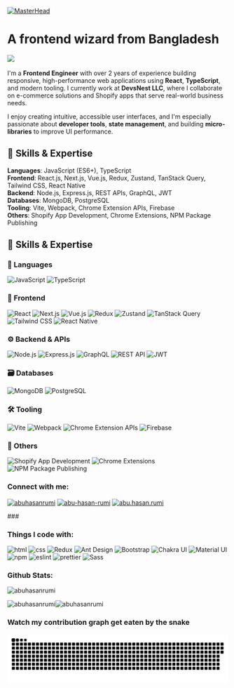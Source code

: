 [![MasterHead](https://i.imgur.com/MT7mAta.png)](https:www.abuhasanrumi.com)

# A frontend wizard from Bangladesh

[![](https://visitcount.itsvg.in/api?id=abuhasanrumi&icon=0&color=0)](https://visitcount.itsvg.in)

I'm a **Frontend Engineer** with over 2 years of experience building responsive, high-performance web applications using **React**, **TypeScript**, and modern tooling. I currently work at **DevsNest LLC**, where I collaborate on e-commerce solutions and Shopify apps that serve real-world business needs.

I enjoy creating intuitive, accessible user interfaces, and I'm especially passionate about **developer tools**, **state management**, and building **micro-libraries** to improve UI performance.

## 🚀 Skills & Expertise

**Languages**: JavaScript (ES6+), TypeScript  
**Frontend**: React.js, Next.js, Vue.js, Redux, Zustand, TanStack Query, Tailwind CSS, React Native  
**Backend**: Node.js, Express.js, REST APIs, GraphQL, JWT  
**Databases**: MongoDB, PostgreSQL  
**Tooling**: Vite, Webpack, Chrome Extension APIs, Firebase  
**Others**: Shopify App Development, Chrome Extensions, NPM Package Publishing  

## 🚀 Skills & Expertise

### 🧠 Languages
<p>
  <img src="https://img.shields.io/badge/JavaScript-ES6+-F7DF1E?style=for-the-badge&logo=javascript&logoColor=black" alt="JavaScript" />
  <img src="https://img.shields.io/badge/TypeScript-007ACC?style=for-the-badge&logo=typescript&logoColor=white" alt="TypeScript" />
</p>

### 🎨 Frontend
<p>
  <img src="https://img.shields.io/badge/React-20232A?style=for-the-badge&logo=react&logoColor=61DAFB" alt="React" />
  <img src="https://img.shields.io/badge/Next.js-000000?style=for-the-badge&logo=nextdotjs&logoColor=white" alt="Next.js" />
  <img src="https://img.shields.io/badge/Vue.js-35495E?style=for-the-badge&logo=vue.js&logoColor=4FC08D" alt="Vue.js" />
  <img src="https://img.shields.io/badge/Redux-593D88?style=for-the-badge&logo=redux&logoColor=white" alt="Redux" />
  <img src="https://img.shields.io/badge/Zustand-000000?style=for-the-badge&logo=Zustand&logoColor=white" alt="Zustand" />
  <img src="https://img.shields.io/badge/TanStack_Query-FF4154?style=for-the-badge&logo=reactquery&logoColor=white" alt="TanStack Query" />
  <img src="https://img.shields.io/badge/Tailwind_CSS-38B2AC?style=for-the-badge&logo=tailwind-css&logoColor=white" alt="Tailwind CSS" />
  <img src="https://img.shields.io/badge/React_Native-20232A?style=for-the-badge&logo=react&logoColor=61DAFB" alt="React Native" />
</p>

### ⚙️ Backend & APIs
<p>
  <img src="https://img.shields.io/badge/Node.js-339933?style=for-the-badge&logo=nodedotjs&logoColor=white" alt="Node.js" />
  <img src="https://img.shields.io/badge/Express.js-000000?style=for-the-badge&logo=express&logoColor=white" alt="Express.js" />
  <img src="https://img.shields.io/badge/GraphQL-E10098?style=for-the-badge&logo=graphql&logoColor=white" alt="GraphQL" />
  <img src="https://img.shields.io/badge/REST_API-25A162?style=for-the-badge&logo=fastapi&logoColor=white" alt="REST API" />
  <img src="https://img.shields.io/badge/JWT-000000?style=for-the-badge&logo=JSON%20web%20tokens&logoColor=white" alt="JWT" />
</p>

### 🗃️ Databases
<p>
  <img src="https://img.shields.io/badge/MongoDB-4EA94B?style=for-the-badge&logo=mongodb&logoColor=white" alt="MongoDB" />
  <img src="https://img.shields.io/badge/PostgreSQL-316192?style=for-the-badge&logo=postgresql&logoColor=white" alt="PostgreSQL" />
</p>

### 🛠️ Tooling
<p>
  <img src="https://img.shields.io/badge/Vite-646CFF?style=for-the-badge&logo=vite&logoColor=white" alt="Vite" />
  <img src="https://img.shields.io/badge/Webpack-8DD6F9?style=for-the-badge&logo=webpack&logoColor=black" alt="Webpack" />
  <img src="https://img.shields.io/badge/Chrome_Extension_APIs-5F6368?style=for-the-badge&logo=googlechrome&logoColor=white" alt="Chrome Extension APIs" />
  <img src="https://img.shields.io/badge/Firebase-FFCA28?style=for-the-badge&logo=firebase&logoColor=black" alt="Firebase" />
</p>

### 💼 Others
<p>
  <img src="https://img.shields.io/badge/Shopify_App_Dev-96bf48?style=for-the-badge&logo=shopify&logoColor=white" alt="Shopify App Development" />
  <img src="https://img.shields.io/badge/Chrome_Extensions-4285F4?style=for-the-badge&logo=googlechrome&logoColor=white" alt="Chrome Extensions" />
  <img src="https://img.shields.io/badge/NPM_Packages-CC3534?style=for-the-badge&logo=npm&logoColor=white" alt="NPM Package Publishing" />
</p>
 

<h3 align="left">Connect with me:</h3>
<p align="left">
<a href="https://dev.to/abuhasanrumi" target="blank"><img align="center" src="https://raw.githubusercontent.com/rahuldkjain/github-profile-readme-generator/master/src/images/icons/Social/devto.svg" alt="abuhasanrumi" height="30" width="40" /></a>
<a href="https://linkedin.com/in/abu-hasan-rumi" target="blank"><img align="center" src="https://raw.githubusercontent.com/rahuldkjain/github-profile-readme-generator/master/src/images/icons/Social/linked-in-alt.svg" alt="abu-hasan-rumi" height="30" width="40" /></a>
<a href="https://fb.com/abu.hasan.rumi" target="blank"><img align="center" src="https://raw.githubusercontent.com/rahuldkjain/github-profile-readme-generator/master/src/images/icons/Social/facebook.svg" alt="abu.hasan.rumi" height="30" width="40" /></a>
</p>
###
<h3 align="left">Things I code with:</h3>
<p>
  <img src="https://img.shields.io/badge/HTML5-E34F26?style=for-the-badge&logo=html5&logoColor=white" alt="html" />
  <img src="https://img.shields.io/badge/CSS3-1572B6?style=for-the-badge&logo=css3&logoColor=white" alt="css" />
  <img src="https://img.shields.io/badge/Redux-593D88?style=for-the-badge&logo=redux&logoColor=white" alt="Redux" />
  <img src="https://img.shields.io/badge/Ant%20Design-1890FF?style=for-the-badge&logo=antdesign&logoColor=white" alt="Ant Design" />
  <img src="https://img.shields.io/badge/Bootstrap-563D7C?style=for-the-badge&logo=bootstrap&logoColor=white" alt="Bootstrap" />
  <img src="https://img.shields.io/badge/Chakra--UI-319795?style=for-the-badge&logo=chakra-ui&logoColor=white" alt="Chakra UI" />
  <img src="https://img.shields.io/badge/Material%20UI-007FFF?style=for-the-badge&logo=mui&logoColor=white" alt="Material UI" />
  <img src="https://img.shields.io/badge/npm-CB3837?style=for-the-badge&logo=npm&logoColor=white" alt="npm" />
  <img src="https://img.shields.io/badge/eslint-3A33D1?style=for-the-badge&logo=eslint&logoColor=white" alt="eslint" />
  <img src="https://img.shields.io/badge/prettier-1A2C34?style=for-the-badge&logo=prettier&logoColor=F7BA3E" alt="prettier" />
  <img src="https://img.shields.io/badge/Sass-CC6699?style=for-the-badge&logo=sass&logoColor=white" alt="Sass" />
</p>

### Github Stats:

<p align="left"><img src="https://github-profile-trophy.vercel.app/?username=abuhasanrumi&rank=S,AAA,AA,AA,B" alt="abuhasanrumi" /></p>

<p><img align="left" src="https://github-readme-stats.vercel.app/api?username=abuhasanrumi&count_private=true&show_icons=true&include_all_commits=true&theme=vue-dark&hide_border=true" alt="abuhasanrumi" /></p>

<p>
  <img src="https://github-readme-streak-stats.herokuapp.com/?user=abuhasanrumi&theme=vue-dark&hide_border=true" alt="abuhasanrumi" />  
</p>

### Watch my contribution graph get eaten by the snake

![](https://raw.githubusercontent.com/CompetitiveLin/Snake-in-Contribution-Grid/output/github-contribution-grid-snake.svg)
